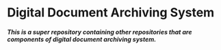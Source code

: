# Digital Document Archiving System

##### This is a super repository containing other repositories that are components of digital document archiving system.
